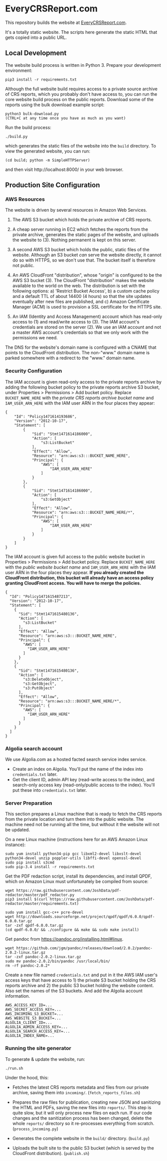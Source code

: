 # EveryCRSReport.com

This repository builds the website at [EveryCRSReport.com](https://www.everycrsreport.com).

It's a totally static website. The scripts here generate the static HTML that gets copied into a public URL.

## Local Development

The website build process is written in Python 3. Prepare your development environment:

	pip3 install -r requirements.txt

Although the full website build requires access to a private source archive of CRS reports, which you probably don't have access to, you can run the core website build process on the public reports. Download some of the reports using the bulk download example script:

	python3 bulk-download.py
	(CTRL+C at any time once you have as much as you want)

Run the build process:

	./build.py

which generates the static files of the website into the `build` directory. To view the generated website, you can run:

	(cd build; python -m SimpleHTTPServer)

and then visit http://localhost:8000/ in your web browser.


## Production Site Configuration

### AWS Resources

The website is driven by several resources in Amazon Web Services.

1) The AWS S3 bucket which holds the private archive of CRS reports.

2) A cheap server running in EC2 which fetches the reports from the private archive, generates the static pages of the website, and uploads the website to (3). Nothing permanent is kept on this server.

3) A second AWS S3 bucket which holds the public, static files of the website. Although an S3 bucket _can_ serve the website directly, it cannot do so with HTTPS, so we don't use that. The bucket itself is therefore not public.

4) An AWS CloudFront "distribution", whose "origin" is configured to be the AWS S3 bucket (3). The CloudFront "distribution" makes the website available to the world on the web. The distribution is set with the following options: a) 'Restrict Bucket Access', b) a custom cache policy and a default TTL of about 14400 (4 hours) so that the site updates eventually after new files are published, and c) Amazon Certificate Manager (ACM) is used to provision a SSL certificate for the HTTPS site.

5) An IAM (Identity and Access Management) account which has read-only access to (1) and read/write access to (3). The IAM account's credentials are stored on the server (2). We use an IAM account and not a master AWS account's credentials so that we only work with the permissions we need.

The DNS for the website's domain name is configured with a CNAME that points to the CloudFront distribution. The non-"www." domain name is parked somewhere with a redirect to the "www." domain name.

### Security Configuration

The IAM account is given read-only access to the private reports archive by adding the following bucket policy to the private reports archive S3 bucket, under Properties > Permissions > Add bucket policy. Replace `BUCKET_NAME_HERE` with the _private CRS reports archive bucket name_ and `IAM_USER_ARN_HERE` with the IAM user ARN in the four places they appear:

	{
		"Id": "Policy1471614193686",
		"Version": "2012-10-17",
		"Statement": [
			{
				"Sid": "Stmt1471614186000",
				"Action": [
					"s3:ListBucket"
				],
				"Effect": "Allow",
				"Resource": "arn:aws:s3:::BUCKET_NAME_HERE",
				"Principal": {
					"AWS": [
						"IAM_USER_ARN_HERE"
					]
				}
			},
			{
				"Sid": "Stmt1471614186000",
				"Action": [
					"s3:GetObject"
				],
				"Effect": "Allow",
				"Resource": "arn:aws:s3:::BUCKET_NAME_HERE/*",
				"Principal": {
					"AWS": [
						"IAM_USER_ARN_HERE"
					]
				}
			}
		]
	}

The IAM account is given full access to the public website bucket in Properties > Permissions > Add bucket policy. Replace `BUCKET_NAME_HERE` with the _public website bucket name_ and `IAM_USER_ARN_HERE` with the IAM user ARN in the four places they appear. **If you already created the CloudFront distribution, this bucket will already have an access policy granting CloudFront access. You will have to merge the policies.**

	{
	  "Id": "Policy1471615487213",
	  "Version": "2012-10-17",
	  "Statement": [
	    {
	      "Sid": "Stmt1471615480136",
	      "Action": [
	        "s3:ListBucket"
	      ],
	      "Effect": "Allow",
	      "Resource": "arn:aws:s3:::BUCKET_NAME_HERE",
	      "Principal": {
	        "AWS": [
	          "IAM_USER_ARN_HERE"
	        ]
	      }
	    },
	    {
	      "Sid": "Stmt1471615480136",
	      "Action": [
	        "s3:DeleteObject",
	        "s3:GetObject",
	        "s3:PutObject"
	      ],
	      "Effect": "Allow",
	      "Resource": "arn:aws:s3:::BUCKET_NAME_HERE/*",
	      "Principal": {
	        "AWS": [
	          "IAM_USER_ARN_HERE"
	        ]
	      }
	    }
	  ]
	}

### Algolia search account

We use Algolia.com as a hosted facted search service index service.

* Create an index on Algolia. You'll put the name of the index into `credentials.txt` later.
* Get the client ID, admin API key (read-write access to the index), and search-only access key (read-only/public access to the index). You'll put these into `credentials.txt` later.

### Server Preparation

This section prepares a Linux machine that is ready to fetch the CRS reports from the private location and turn them into the public website. The machine need not be running all the time, but without it the website will not be updated.

On a new Linux machine (instructions here for an AWS Amazon Linux instance):

	sudo yum install python34-pip gcc libxml2-devel libxslt-devel python34-devel unzip poppler-utils libffi-devel openssl-devel
	sudo pip install s3cmd
	sudo pip-3.4 install -r requirements.txt

Get the PDF redaction script, install its dependencies, and install QPDF, which on Amazon Linux must unfortunately be compiled from source:

	wget https://raw.githubusercontent.com/JoshData/pdf-redactor/master/pdf_redactor.py
	pip3 install $(curl https://raw.githubusercontent.com/JoshData/pdf-redactor/master/requirements.txt)

	sudo yum install gcc-c++ pcre-devel
	wget http://downloads.sourceforge.net/project/qpdf/qpdf/6.0.0/qpdf-6.0.0.tar.gz
	tar -zxf qpdf-6.0.0.tar.gz
	(cd qpdf-6.0.0/ && ./configure && make && sudo make install)

Get pandoc from https://pandoc.org/installing.html#linux.

	wget https://github.com/jgm/pandoc/releases/download/2.0.2/pandoc-2.0.2-linux.tar.gz
	tar -zxf pandoc-2.0.2-linux.tar.gz
	sudo mv pandoc-2.0.2/bin/pandoc /usr/local/bin/
	rm -rf pandoc-2.0.2*

Create a new file named `credentials.txt` and put in it the AWS IAM user's access keys that have access to 1) the private S3 bucket holding the CRS reports archive and 2) the public S3 bucket holding the website content. Also set the names of the S3 buckets. And add the Algolia account information.

	AWS_ACCESS_KEY_ID=...
	AWS_SECRET_ACCESS_KEY=...
	AWS_INCOMING_S3_BUCKET=...
	AWS_WEBSITE_S3_BUCKET=...
	ALGOLIA_CLIENT_ID=...
	ALGOLIA_ADMIN_ACCESS_KEY=...
	ALGOLIA_SEARCH_ACCESS_KEY=...
	ALGOLIA_INDEX_NAME=...

### Running the site generator

To generate & update the website, run:

	./run.sh

Under the hood, this:

* Fetches the latest CRS reports metadata and files from our private archive, saving them into `incoming/`. (`fetch_reports_files.sh`)

* Prepares the raw files for publication, creating new JSON and sanitizing the HTML and PDFs, saving the new files into `reports/`. This step is quite slow, but it will only process new files on each run. If our code changes and the sanitization process has been changed, delete the whole `reports/` directory so it re-processes everything from scratch. (`process_incoming.py`) 

* Generates the complete website in the `build/` directory. (`build.py`)

* Uploads the built site to the public S3 bucket (which is served by the CloudFront distribution). (`publish.sh`)

